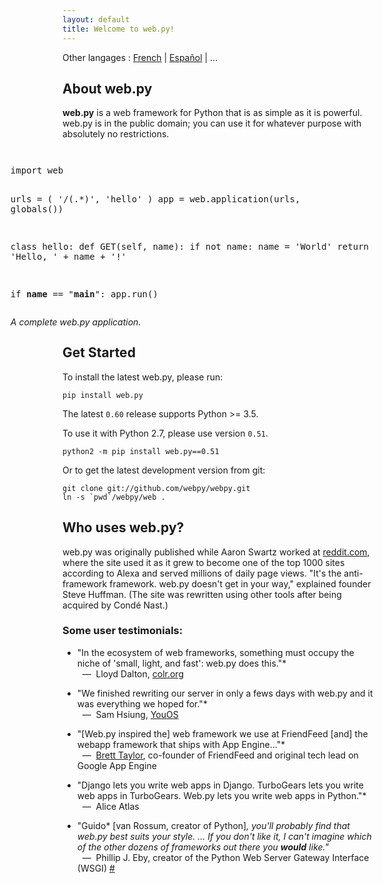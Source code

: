 ```yaml
---
layout: default
title: Welcome to web.py!
---
```


Other langages : [French](/index.fr.html) | [Español](/index.es.html) | ...

## About web.py

**web.py** is a web framework for Python that is as simple as it is powerful. web.py is in the public domain; you can use it for whatever purpose with absolutely no restrictions.

<div style="float: right; margin: 1em">
<pre>
import web

urls = (
    '/(.*)', 'hello'
)
app = web.application(urls, globals())

class hello:
    def GET(self, name):
        if not name:
            name = 'World'
        return 'Hello, ' + name + '!'

if __name__ == "__main__":
    app.run()
</pre>
<em>A complete web.py application.</em>
</div>

## Get Started

To install the latest web.py, please run:

    pip install web.py

The latest `0.60` release supports Python >= 3.5.

To use it with Python 2.7, please use version `0.51`.

    python2 -m pip install web.py==0.51

Or to get the latest development version from git:

    git clone git://github.com/webpy/webpy.git
    ln -s `pwd`/webpy/web .

## Who uses web.py?

web.py was originally published while Aaron Swartz worked at [reddit.com][20], where the site used it as it grew to become one of the top 1000 sites according to Alexa and served millions of daily page views. "It's the anti-framework framework. web.py doesn't get in your way," explained founder Steve Huffman. (The site was rewritten using other tools after being acquired by Condé Nast.)

   [20]: http://reddit.com/

### Some user testimonials:

* "In the ecosystem of web frameworks, something must occupy the niche of 'small, light, and fast': web.py does this."*  
<span class="cite">&nbsp;&nbsp;&mdash;&nbsp; Lloyd Dalton, [colr.org](http://colr.org)</span>

* "We finished rewriting our server in only a fews days with web.py and it was everything we hoped for."*  
<span class="cite">&nbsp;&nbsp;&mdash;&nbsp; Sam Hsiung, [YouOS][25]</span>

   [25]: http://www.youos.com/

* "[Web.py inspired the] web framework we use at FriendFeed [and] the webapp framework that ships with App Engine..."*  
<span class="cite">&nbsp;&nbsp;&mdash;&nbsp; [Brett Taylor](http://backchannel.org/blog/google-app-engine), co-founder of FriendFeed and original tech lead on Google App Engine</span>

* "Django lets you write web apps in Django. TurboGears lets you write web apps in TurboGears. Web.py lets you write web apps in Python."*  
<span class="cite">&nbsp;&nbsp;&mdash;&nbsp; Alice Atlas</span>

* "Guido* [van Rossum, creator of Python]*, you'll probably find that web.py best suits your style. ... If you don't like it, I can't imagine which of the other dozens of frameworks out there you __would__ like."*   
<span class="cite">&nbsp;&nbsp;&mdash;&nbsp; Phillip J. Eby, creator of the Python Web Server Gateway Interface (WSGI) [#][30]</span>

   [30]: http://www.artima.com/forums/flat.jsp?forum=106&thread=146149&start=30&msRange=15
